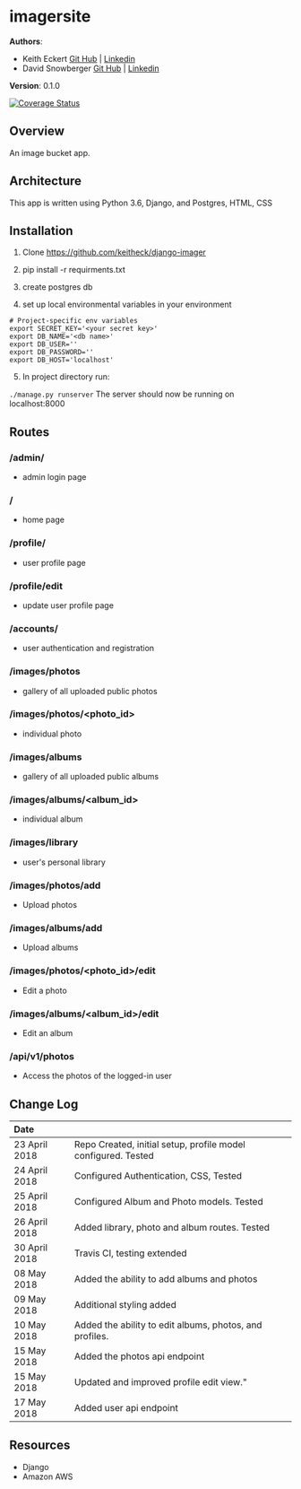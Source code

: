 # imagersite

**Authors**: 
- Keith Eckert [Git Hub](https://github.com/keitheck) | [Linkedin](www.linkedin.com/in/keith-eckert)
- David Snowberger [Git Hub](https://github.com/dsnowb) | [Linkedin](www.linkedin.com/in/dsnowberger)

**Version**: 0.1.0

[![Coverage Status](https://coveralls.io/repos/github/keitheck/django-imager/badge.svg?branch=class-31-testing)](https://coveralls.io/github/keitheck/django-imager?branch=class-31-testing)

## Overview
An image bucket app.

## Architecture
This app is written using Python 3.6, Django, and Postgres, HTML, CSS

## Installation

1. Clone https://github.com/keitheck/django-imager

2. pip install -r requirments.txt

3. create postgres db

4. set up local environmental variables in your environment

```
# Project-specific env variables
export SECRET_KEY='<your secret key>'
export DB_NAME='<db name>'
export DB_USER=''
export DB_PASSWORD=''
export DB_HOST='localhost'
```

5. In project directory run:

`./manage.py runserver` The server should now be running on localhost:8000

## Routes

### /admin/

- admin login page

### /

- home page

### /profile/

- user profile page

### /profile/edit

- update user profile page

### /accounts/

- user authentication and registration

### /images/photos

- gallery of all uploaded public photos

### /images/photos/<photo_id>

- individual photo

### /images/albums

- gallery of all uploaded public albums

### /images/albums/<album_id>

- individual album

### /images/library

- user's personal library

### /images/photos/add

- Upload photos

### /images/albums/add

- Upload albums

### /images/photos/<photo_id>/edit

- Edit a photo

### /images/albums/<album_id>/edit

- Edit an album

### /api/v1/photos

- Access the photos of the logged-in user


## Change Log
| Date | |
|:--|:--|
| 23 April 2018 | Repo Created, initial setup, profile model configured. Tested |
| 24 April 2018 | Configured Authentication, CSS, Tested |
| 25 April 2018 | Configured Album and Photo models. Tested |
| 26 April 2018 | Added library, photo and album routes. Tested |
| 30 April 2018 | Travis CI, testing extended |
| 08 May 2018 | Added the ability to add albums and photos |
| 09 May 2018 | Additional styling added |
| 10 May 2018 | Added the ability to edit albums, photos, and profiles. |
| 15 May 2018 | Added the photos api endpoint |
| 15 May 2018 | Updated and improved profile edit view."
| 17 May 2018 | Added user api endpoint

## Resources
- Django
- Amazon AWS
